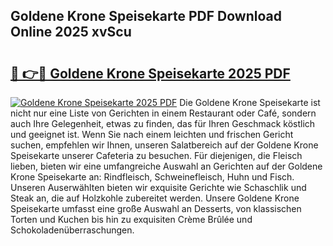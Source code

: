 ## Goldene Krone Speisekarte PDF Download Online 2025 xvScu

# <h2><a href="http://gcc7xwu.nevu.top/?p=Goldene+Krone+Speisekarte">🔗 👉🔴 Goldene Krone Speisekarte 2025 PDF</a></h2>

[![Goldene Krone Speisekarte 2025 PDF](https://i.imgur.com/dBaPXMq.png)](http://gcc7xwu.nevu.top/?p=Goldene+Krone+Speisekarte)
Die Goldene Krone Speisekarte ist nicht nur eine Liste von Gerichten in einem Restaurant oder Café, sondern auch Ihre Gelegenheit, etwas zu finden, das für Ihren Geschmack köstlich und geeignet ist. Wenn Sie nach einem leichten und frischen Gericht suchen, empfehlen wir Ihnen, unseren Salatbereich auf der Goldene Krone Speisekarte unserer Cafeteria zu besuchen. Für diejenigen, die Fleisch lieben, bieten wir eine umfangreiche Auswahl an Gerichten auf der Goldene Krone Speisekarte an: Rindfleisch, Schweinefleisch, Huhn und Fisch. Unseren Auserwählten bieten wir exquisite Gerichte wie Schaschlik und Steak an, die auf Holzkohle zubereitet werden. Unsere Goldene Krone Speisekarte umfasst eine große Auswahl an Desserts, von klassischen Torten und Kuchen bis hin zu exquisiten Crème Brûlée und Schokoladenüberraschungen.
